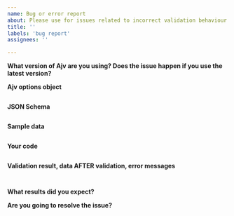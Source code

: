 ```yaml
---
name: Bug or error report
about: Please use for issues related to incorrect validation behaviour
title: ''
labels: 'bug report'
assignees: ''

---
```


<!--
Frequently Asked Questions: https://github.com/epoberezkin/ajv/blob/master/FAQ.md
Please provide all info and reduce your schema and data to the smallest possible size.

This template is for bug or error reports.
For other issues please see https://github.com/epoberezkin/ajv/blob/master/CONTRIBUTING.md
-->

**What version of Ajv are you using? Does the issue happen if you use the latest version?**



**Ajv options object**

<!-- See https://github.com/epoberezkin/ajv#options -->

```javascript


```


**JSON Schema**

<!-- Please make it as small as possible to reproduce the issue -->

```json


```


**Sample data**

<!-- Please make it as small as posssible to reproduce the issue -->

```json


```


**Your code**

<!--
Please:
- make it as small as posssible to reproduce the issue
- use one of the usage patterns from https://github.com/epoberezkin/ajv#getting-started
- use `options`, `schema` and `data` as variables, do not repeat their values here
- post a working code sample in RunKit notebook cloned from https://runkit.com/esp/ajv-issue and include the link here.

It would make understanding your problem easier and the issue more useful to others.
Thank you!
-->

```javascript


```


**Validation result, data AFTER validation, error messages**

```


```

**What results did you expect?**


**Are you going to resolve the issue?**
